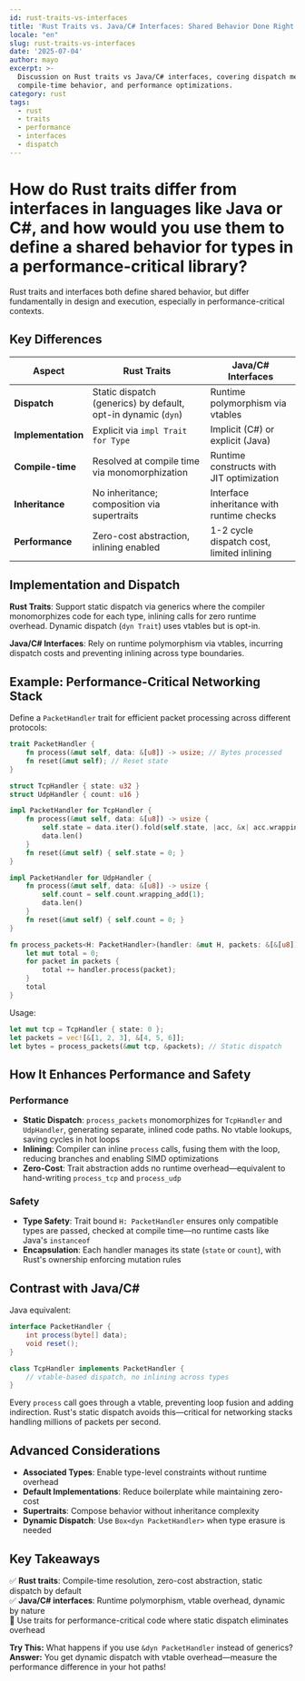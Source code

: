 ```yaml
---
id: rust-traits-vs-interfaces
title: 'Rust Traits vs. Java/C# Interfaces: Shared Behavior Done Right'
locale: "en"
slug: rust-traits-vs-interfaces
date: '2025-07-04'
author: mayo
excerpt: >-
  Discussion on Rust traits vs Java/C# interfaces, covering dispatch mechanisms,
  compile-time behavior, and performance optimizations.
category: rust
tags:
  - rust
  - traits
  - performance
  - interfaces
  - dispatch
---
```


# How do Rust traits differ from interfaces in languages like Java or C#, and how would you use them to define a shared behavior for types in a performance-critical library?

Rust traits and interfaces both define shared behavior, but differ fundamentally in design and execution, especially in performance-critical contexts.

## Key Differences

| Aspect | Rust Traits | Java/C# Interfaces |
|--------|-------------|-------------------|
| **Dispatch** | Static dispatch (generics) by default, opt-in dynamic (`dyn`) | Runtime polymorphism via vtables |
| **Implementation** | Explicit via `impl Trait for Type` | Implicit (C#) or explicit (Java) |
| **Compile-time** | Resolved at compile time via monomorphization | Runtime constructs with JIT optimization |
| **Inheritance** | No inheritance; composition via supertraits | Interface inheritance with runtime checks |
| **Performance** | Zero-cost abstraction, inlining enabled | 1-2 cycle dispatch cost, limited inlining |

## Implementation and Dispatch

**Rust Traits**: Support static dispatch via generics where the compiler monomorphizes code for each type, inlining calls for zero runtime overhead. Dynamic dispatch (`dyn Trait`) uses vtables but is opt-in.

**Java/C# Interfaces**: Rely on runtime polymorphism via vtables, incurring dispatch costs and preventing inlining across type boundaries.

## Example: Performance-Critical Networking Stack

Define a `PacketHandler` trait for efficient packet processing across different protocols:

```rust
trait PacketHandler {
    fn process(&mut self, data: &[u8]) -> usize; // Bytes processed
    fn reset(&mut self); // Reset state
}

struct TcpHandler { state: u32 }
struct UdpHandler { count: u16 }

impl PacketHandler for TcpHandler {
    fn process(&mut self, data: &[u8]) -> usize {
        self.state = data.iter().fold(self.state, |acc, &x| acc.wrapping_add(x as u32));
        data.len()
    }
    fn reset(&mut self) { self.state = 0; }
}

impl PacketHandler for UdpHandler {
    fn process(&mut self, data: &[u8]) -> usize {
        self.count = self.count.wrapping_add(1);
        data.len()
    }
    fn reset(&mut self) { self.count = 0; }
}

fn process_packets<H: PacketHandler>(handler: &mut H, packets: &[&[u8]]) -> usize {
    let mut total = 0;
    for packet in packets {
        total += handler.process(packet);
    }
    total
}
```

Usage:
```rust
let mut tcp = TcpHandler { state: 0 };
let packets = vec![&[1, 2, 3], &[4, 5, 6]];
let bytes = process_packets(&mut tcp, &packets); // Static dispatch
```

## How It Enhances Performance and Safety

### Performance

- **Static Dispatch**: `process_packets` monomorphizes for `TcpHandler` and `UdpHandler`, generating separate, inlined code paths. No vtable lookups, saving cycles in hot loops
- **Inlining**: Compiler can inline `process` calls, fusing them with the loop, reducing branches and enabling SIMD optimizations
- **Zero-Cost**: Trait abstraction adds no runtime overhead—equivalent to hand-writing `process_tcp` and `process_udp`

### Safety

- **Type Safety**: Trait bound `H: PacketHandler` ensures only compatible types are passed, checked at compile time—no runtime casts like Java's `instanceof`
- **Encapsulation**: Each handler manages its state (`state` or `count`), with Rust's ownership enforcing mutation rules

## Contrast with Java/C#

Java equivalent:
```java
interface PacketHandler {
    int process(byte[] data);
    void reset();
}

class TcpHandler implements PacketHandler {
    // vtable-based dispatch, no inlining across types
}
```

Every `process` call goes through a vtable, preventing loop fusion and adding indirection. Rust's static dispatch avoids this—critical for networking stacks handling millions of packets per second.

## Advanced Considerations

- **Associated Types**: Enable type-level constraints without runtime overhead
- **Default Implementations**: Reduce boilerplate while maintaining zero-cost
- **Supertraits**: Compose behavior without inheritance complexity
- **Dynamic Dispatch**: Use `Box<dyn PacketHandler>` when type erasure is needed

## Key Takeaways

✅ **Rust traits**: Compile-time resolution, zero-cost abstraction, static dispatch by default  
✅ **Java/C# interfaces**: Runtime polymorphism, vtable overhead, dynamic by nature  
🚀 Use traits for performance-critical code where static dispatch eliminates overhead

**Try This:** What happens if you use `&dyn PacketHandler` instead of generics?  
**Answer:** You get dynamic dispatch with vtable overhead—measure the performance difference in your hot paths!
